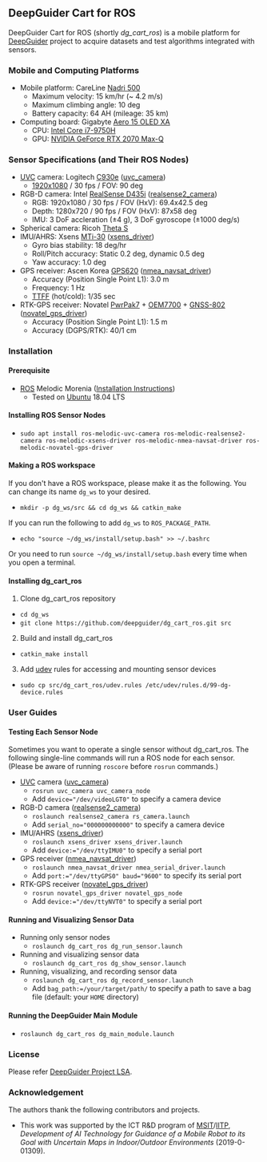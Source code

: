 ## DeepGuider Cart for ROS
DeepGuider Cart for ROS (shortly _dg\_cart\_ros_) is a mobile platform for [DeepGuider](https://github.com/deepguider) project to acquire datasets and test algorithms integrated with sensors.

### Mobile and Computing Platforms
* Mobile platform: CareLine [Nadri 500](http://www.care-line.co.kr/H-R-careline/scooter/nadri500.php)
  * Maximum velocity: 15 km/hr (~ 4.2 m/s)
  * Maximum climbing angle: 10 deg
  * Battery capacity: 64 AH (mileage: 35 km)
* Computing board: Gigabyte [Aero 15 OLED XA](https://www.notebookcheck.net/Gigabyte-Aero-15-XA-Laptop-Review-With-OLED-panel-and-4K-in-a-new-design.428407.0.html)
  * CPU: [Intel Core i7-9750H](https://www.cpubenchmark.net/cpu.php?cpu=Intel+Core+i7-9750H+%40+2.60GHz&id=3425)
  * GPU: [NVIDIA GeForce RTX 2070 Max-Q](https://www.videocardbenchmark.net/gpu.php?id=4048)

### Sensor Specifications (and Their ROS Nodes)
* [UVC](https://en.wikipedia.org/wiki/USB_video_device_class) camera: Logitech [C930e](https://www.logitech.com/product/c930e-webcam) ([uvc\_camera](http://wiki.ros.org/uvc_camera))
  * [1920x1080](https://en.wikipedia.org/wiki/1080p) / 30 fps / FOV: 90 deg
* RGB-D camera: Intel [RealSense D435i](https://www.intelrealsense.com/depth-camera-d435i/) ([realsense2\_camera](http://wiki.ros.org/realsense2_camera))
  * RGB: 1920x1080 / 30 fps / FOV (HxV): 69.4x42.5 deg
  * Depth: 1280x720 / 90 fps / FOV (HxV): 87x58 deg
  * IMU: 3 DoF accleration ($\pm$4 g), 3 DoF gyroscope ($\pm$1000 deg/s)
* Spherical camera: Ricoh [Theta S](https://theta360.com/)
* IMU/AHRS: Xsens [MTi-30](https://www.xsens.com/products/mti-10-series) ([xsens\_driver](http://wiki.ros.org/xsens_driver))
  * Gyro bias stability: 18 deg/hr
  * Roll/Pitch accuracy: Static 0.2 deg, dynamic 0.5 deg
  * Yaw accuracy: 1.0 deg
* GPS receiver: Ascen Korea [GPS620](http://freenavi.co.kr/product/detail.html?product_no=38) ([nmea\_navsat\_driver](http://wiki.ros.org/nmea_navsat_driver))
  * Accuracy (Position Single Point L1): 3.0 m
  * Frequency: 1 Hz
  * [TTFF](https://en.wikipedia.org/wiki/Time_to_first_fix) (hot/cold): 1/35 sec
* RTK-GPS receiver: Novatel [PwrPak7](https://novatel.com/products/receivers/enclosures/pwrpak7) + [OEM7700](https://novatel.com/products/receivers/oem-receiver-boards/oem7-receivers/oem7700) + [GNSS-802](https://novatel.com/products/antennas/vexxis-series-antennas/vexxis-gnss-800-series-antennas) ([novatel\_gps\_driver](http://wiki.ros.org/novatel_gps_driver))
  * Accuracy (Position Single Point L1): 1.5 m
  * Accuracy (DGPS/RTK): 40/1 cm



### Installation
#### Prerequisite
* [ROS](https://www.ros.org/) Melodic Morenia ([Installation Instructions](http://wiki.ros.org/melodic/Installation))
  * Tested on [Ubuntu](https://ubuntu.com/download/alternative-downloads) 18.04 LTS

#### Installing ROS Sensor Nodes
* `sudo apt install ros-melodic-uvc-camera ros-melodic-realsense2-camera ros-melodic-xsens-driver ros-melodic-nmea-navsat-driver ros-melodic-novatel-gps-driver`

#### Making a ROS workspace
If you don't have a ROS workspace, please make it as the following. You can change its name `dg_ws` to your desired.
* `mkdir -p dg_ws/src && cd dg_ws && catkin_make`

If you can run the following to add `dg_ws` to `ROS_PACKAGE_PATH`.
* `echo "source ~/dg_ws/install/setup.bash" >> ~/.bashrc`

Or you need to run `source ~/dg_ws/install/setup.bash` every time when you open a terminal.

#### Installing dg\_cart\_ros
1. Clone dg\_cart\_ros repository
  * `cd dg_ws`
  * `git clone https://github.com/deepguider/dg_cart_ros.git src`
2. Build and install dg\_cart\_ros
  * `catkin_make install`
3. Add [udev](https://wiki.debian.org/udev) rules for accessing and mounting sensor devices
  * `sudo cp src/dg_cart_ros/udev.rules /etc/udev/rules.d/99-dg-device.rules`



### User Guides
#### Testing Each Sensor Node
Sometimes you want to operate a single sensor without dg\_cart\_ros. The following single-line commands will run a ROS node for each sensor. (Please be aware of running `roscore` before `rosrun` commands.)

* [UVC](https://en.wikipedia.org/wiki/USB_video_device_class) camera ([uvc\_camera](http://wiki.ros.org/uvc_camera))
  * `rosrun uvc_camera uvc_camera_node`
  * Add  `device="/dev/videoLGT0"` to specify a camera device
* RGB-D camera ([realsense2\_camera](http://wiki.ros.org/realsense2_camera))
  * `roslaunch realsense2_camera rs_camera.launch`
  * Add `serial_no="000000000000"` to specify a camera device
* IMU/AHRS ([xsens\_driver](http://wiki.ros.org/xsens_driver))
  * `roslaunch xsens_driver xsens_driver.launch`
  * Add `device:="/dev/ttyIMU0"` to specify a serial port
* GPS receiver ([nmea\_navsat\_driver](http://wiki.ros.org/nmea_navsat_driver))
  * `roslaunch nmea_navsat_driver nmea_serial_driver.launch`
  * Add `port:="/dev/ttyGPS0" baud="9600"` to specify its serial port
* RTK-GPS receiver ([novatel\_gps\_driver](http://wiki.ros.org/novatel_gps_driver))
  * `rosrun novatel_gps_driver novatel_gps_node`
  * Add `device:="/dev/ttyNVT0"` to specify a serial port

#### Running and Visualizing Sensor Data
* Running only sensor nodes
  * `roslaunch dg_cart_ros dg_run_sensor.launch`
* Running and visualizing sensor data
  * `roslaunch dg_cart_ros dg_show_sensor.launch`
* Running, visualizing, and recording sensor data
  * `roslaunch dg_cart_ros dg_record_sensor.launch`
  * Add `bag_path:=/your/target/path/` to specify a path to save a bag file (default: your `HOME` directory)

#### Running the DeepGuider Main Module
* `roslaunch dg_cart_ros dg_main_module.launch`



### License
Please refer [DeepGuider Project LSA](LICENSE.md).



### Acknowledgement
The authors thank the following contributors and projects.

* This work was supported by the ICT R&D program of [MSIT](https://msit.go.kr/)/[IITP](https://www.iitp.kr/), *Development of AI Technology for Guidance of a Mobile Robot to its Goal with Uncertain Maps in Indoor/Outdoor Environments* (2019-0-01309).
